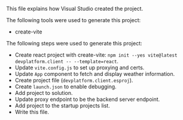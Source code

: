 This file explains how Visual Studio created the project.

The following tools were used to generate this project:
- create-vite

The following steps were used to generate this project:
- Create react project with create-vite: `npm init --yes vite@latest devplatform.client -- --template=react`.
- Update `vite.config.js` to set up proxying and certs.
- Update `App` component to fetch and display weather information.
- Create project file (`devplatform.client.esproj`).
- Create `launch.json` to enable debugging.
- Add project to solution.
- Update proxy endpoint to be the backend server endpoint.
- Add project to the startup projects list.
- Write this file.
